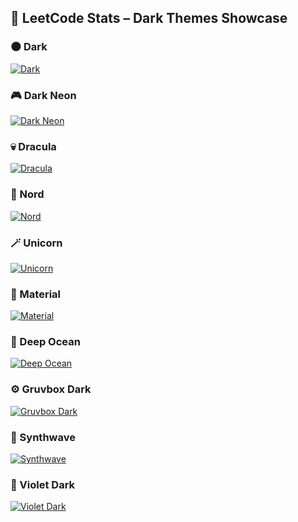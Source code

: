 ## 🧠 LeetCode Stats – Dark Themes Showcase

### 🌑 Dark
[![Dark](https://leetcard.jacoblin.cool/abhimangs?theme=dark&font=Fira+Code&ext=contest)](https://leetcode.com/abhimangs)

### 🎮 Dark Neon
[![Dark Neon](https://leetcard.jacoblin.cool/abhimangs?theme=dark&ext=contest&font=Fira+Code&animation=true&border=0)](https://leetcode.com/abhimangs)

### 💀 Dracula
[![Dracula](https://leetcard.jacoblin.cool/abhimangs?theme=dracula&font=Fira+Code&ext=contest)](https://leetcode.com/abhimangs)

### 🧊 Nord
[![Nord](https://leetcard.jacoblin.cool/abhimangs?theme=nord&font=Fira+Code&ext=contest)](https://leetcode.com/abhimangs)

### 🪄 Unicorn
[![Unicorn](https://leetcard.jacoblin.cool/abhimangs?theme=unicorn&font=Fira+Code&ext=contest)](https://leetcode.com/abhimangs)

### 🧃 Material
[![Material](https://leetcard.jacoblin.cool/abhimangs?theme=material&font=Fira+Code&ext=contest)](https://leetcode.com/abhimangs)

### 🚀 Deep Ocean
[![Deep Ocean](https://leetcard.jacoblin.cool/abhimangs?theme=deep&font=Fira+Code&ext=contest)](https://leetcode.com/abhimangs)

### ⚙️ Gruvbox Dark
[![Gruvbox Dark](https://leetcard.jacoblin.cool/abhimangs?theme=gruvbox_dark&font=Fira+Code&ext=contest)](https://leetcode.com/abhimangs)

### 💫 Synthwave
[![Synthwave](https://leetcard.jacoblin.cool/abhimangs?theme=synthwave&font=Fira+Code&ext=contest)](https://leetcode.com/abhimangs)

### 🍇 Violet Dark
[![Violet Dark](https://leetcard.jacoblin.cool/abhimangs?theme=violet&font=Fira+Code&ext=contest)](https://leetcode.com/abhimangs)
